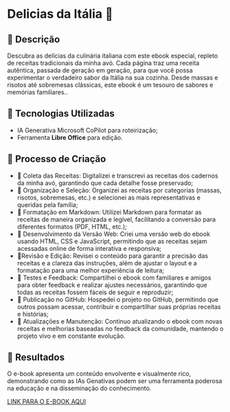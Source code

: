 # Delicias da Itália 🌌

## 📒 Descrição
Descubra as delícias da culinária italiana com este ebook especial, repleto de receitas tradicionais da minha avó. Cada página traz uma receita autêntica, passada de geração em geração, para que você possa experimentar o verdadeiro sabor da Itália na sua cozinha. Desde massas e risotos até sobremesas clássicas, este ebook é um tesouro de sabores e memórias familiares..

## 🤖 Tecnologias Utilizadas
- IA Generativa Microsoft CoPilot para roteirização;
- Ferramenta **Libre Office** para edição.

## 🧐 Processo de Criação
- 🍅 Coleta das Receitas:
   Digitalizei e transcrevi as receitas dos cadernos da minha avó, garantindo que cada detalhe fosse preservado;
- 🍅 Organização e Seleção:
  Organizei as receitas por categorias (massas, risotos, sobremesas, etc.) e selecionei as mais representativas e queridas pela família;
- 🍅 Formatação em Markdown:
  Utilizei Markdown para formatar as receitas de maneira organizada e legível, facilitando a conversão para diferentes formatos (PDF, HTML, etc.);
- 🍅 Desenvolvimento da Versão Web:
  Criei uma versão web do ebook usando HTML, CSS e JavaScript, permitindo que as receitas sejam acessadas online de forma interativa e responsiva;
- 🍅Revisão e Edição:
  Revisei o conteúdo para garantir a precisão das receitas e a clareza das instruções, além de ajustar o layout e a formatação para uma melhor experiência de leitura;
- 🍅 Testes e Feedback:
  Compartilhei o ebook com familiares e amigos para obter feedback e realizar ajustes necessários, garantindo que todas as receitas fossem fáceis de seguir e reproduzir;
- 🍅 Publicação no GitHub:
  Hospedei o projeto no GitHub, permitindo que outros possam acessar, contribuir e compartilhar suas próprias receitas e histórias;
- 📝 Atualizações e Manutenção:
  Continuo atualizando o ebook com novas receitas e melhorias baseadas no feedback da comunidade, mantendo o projeto vivo e em constante evolução.

## 🚀 Resultados
O e-book apresenta um conteúdo envolvente e visualmente rico, demonstrando como as IAs Genativas podem ser uma ferramenta poderosa na educação e na disseminação do conhecimento.

[LINK PARA O E-BOOK AQUI](https://github.com/RodConte/lab-natty-or-not/blob/main/exemplos/PODCAST.md)
